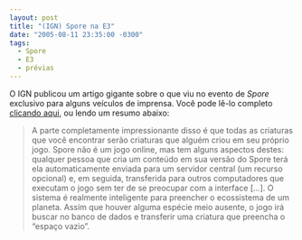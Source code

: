 ```yaml
---
layout: post
title: "(IGN) Spore na E3"
date: "2005-08-11 23:35:00 -0300"
tags:
  - Spore
  - E3
  - prévias
---
```


O IGN publicou um artigo gigante sobre o que viu no evento de _Spore_ exclusivo para alguns veículos de imprensa. Você pode lê-lo completo [clicando aqui](http://pc.ign.com/articles/617/617441p1.html), ou lendo um resumo abaixo:

> A parte completamente impressionante disso é que todas as criaturas que você encontrar serão criaturas que alguém criou em seu próprio jogo. Spore não é um jogo online, mas tem alguns aspectos destes: qualquer pessoa que cria um conteúdo em sua versão do Spore terá ela automaticamente enviada para um servidor central (um recurso opcional) e, em seguida, transferida para outros computadores que executam o jogo sem ter de se preocupar com a interface […]. O sistema é realmente inteligente para preencher o ecossistema de um planeta. Assim que houver alguma espécie meio ausente, o jogo irá buscar no banco de dados e transferir uma criatura que preencha o “espaço vazio”.
